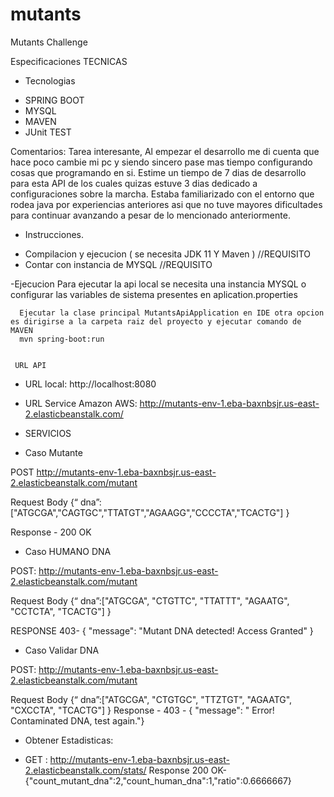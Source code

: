 # mutants
Mutants Challenge

Especificaciones TECNICAS
 - Tecnologias
 * SPRING BOOT
 * MYSQL
 * MAVEN
 * JUnit TEST
 
 
 Comentarios:
  Tarea interesante, Al empezar el desarrollo me di cuenta que hace poco cambie mi pc y siendo sincero pase mas tiempo configurando cosas que programando en si. Estime un tiempo de 7 dias de desarrollo para esta API de los cuales quizas estuve 3 dias dedicado a configuraciones sobre la marcha. Estaba familiarizado con el entorno que rodea java
  por experiencias anteriores asi que no tuve mayores dificultades para continuar avanzando a pesar de lo mencionado anteriormente. 
  
  
  
  - Instrucciones. 
  * Compilacion y ejecucion ( se necesita JDK 11 Y Maven ) //REQUISITO
  * Contar con instancia de MYSQL //REQUISITO 
  
  -Ejecucion
      Para ejecutar la api local se necesita una instancia MYSQL o configurar las variables de sistema presentes en aplication.properties
  
      Ejecutar la clase principal MutantsApiApplication en IDE otra opcion es dirigirse a la carpeta raiz del proyecto y ejecutar comando de MAVEN
      mvn spring-boot:run
      
      
     URL API
* URL local: http://localhost:8080

* URL Service Amazon AWS:  http://mutants-env-1.eba-baxnbsjr.us-east-2.elasticbeanstalk.com/


- SERVICIOS

* Caso Mutante 

POST http://mutants-env-1.eba-baxnbsjr.us-east-2.elasticbeanstalk.com/mutant

Request Body {“
dna”:["ATGCGA","CAGTGC","TTATGT","AGAAGG","CCCCTA","TCACTG"]
}


Response  - 200 OK


* Caso HUMANO DNA

POST: http://mutants-env-1.eba-baxnbsjr.us-east-2.elasticbeanstalk.com/mutant

Request Body {“
dna”:["ATGCGA", "CTGTTC", "TTATTT", "AGAATG", "CCTCTA", "TCACTG"]
}

RESPONSE 403- {
    "message": "Mutant DNA detected! Access Granted"
}


 * Caso Validar DNA

POST: http://mutants-env-1.eba-baxnbsjr.us-east-2.elasticbeanstalk.com/mutant

Request Body {“
dna”:["ATGCGA", "CTGTGC", "TTZTGT", "AGAATG", "CXCCTA", "TCACTG"]
}
     Response  - 403 -  {
    "message": "
Error! Contaminated DNA, test again."}



- Obtener Estadisticas:

* GET : http://mutants-env-1.eba-baxnbsjr.us-east-2.elasticbeanstalk.com/stats/
Response 200 OK- 
{"count_mutant_dna":2,"count_human_dna":1,"ratio":0.6666667}




  
